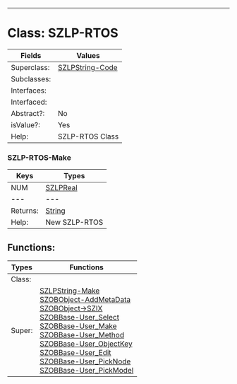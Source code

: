---------

# Class:	SZLP-RTOS

| Fields | Values |
| --------- | --------- |
| Superclass: | [SZLPString-Code](SZLPString-Code.html) |
| Subclasses: |  |
| Interfaces: |  |
| Interfaced: |  |
| Abstract?: | No |
| isValue?: | Yes |
| Help: | SZLP-RTOS Class |

### SZLP-RTOS-Make

| Keys | Types |
| --------- | --------- |
| NUM | [SZLPReal](SZLPReal.html) |
| **---** | **---** |
| Returns: | [String](String.html) |
| Help: | New SZLP-RTOS |


## Functions:

| Types | Functions |
| --------- | --------- |
| Class: |  |
| Super: | [SZLPString-Make](SZLPString.html) <br> [SZOBObject-AddMetaData](SZOBObject.html) <br> [SZOBObject->SZIX](SZOBObject.html) <br> [SZOBBase-User_Select](SZOBBase.html) <br> [SZOBBase-User_Make](SZOBBase.html) <br> [SZOBBase-User_Method](SZOBBase.html) <br> [SZOBBase-User_ObjectKey](SZOBBase.html) <br> [SZOBBase-User_Edit](SZOBBase.html) <br> [SZOBBase-User_PickNode](SZOBBase.html) <br> [SZOBBase-User_PickModel](SZOBBase.html) |


